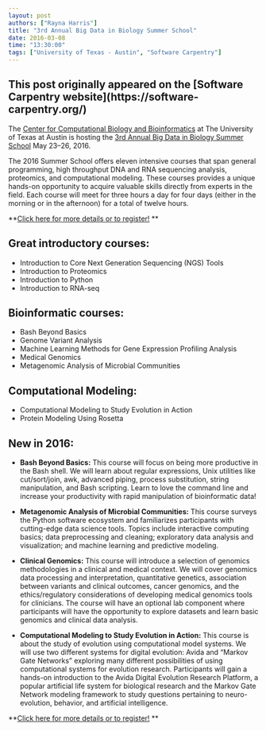 ```yaml
---
layout: post
authors: ["Rayna Harris"]
title: "3rd Annual Big Data in Biology Summer School"
date: 2016-03-08
time: "13:30:00"
tags: ["University of Texas - Austin", "Software Carpentry"]
---
```


<h2>This post originally appeared on the [Software Carpentry website](https://software-carpentry.org/)</h2>

The [Center for Computational Biology and Bioinformatics](http://ccbb.biosci.utexas.edu) at The University of Texas at Austin is hosting the [3rd Annual Big Data in Biology Summer School](http://ccbb.biosci.utexas.edu/summerschool.html) May 23–26, 2016.

The 2016 Summer School offers eleven intensive courses that span general programming, high throughput DNA and RNA sequencing analysis, proteomics, and computational modeling. These courses provides a unique hands-on opportunity to acquire valuable skills directly from experts in the field. Each course will meet for three hours a day for four days (either in the morning or in the afternoon) for a total of twelve hours. 

**[Click here for more details or to register!](http://ccbb.biosci.utexas.edu/summerschool.html) **

## Great introductory courses:
- Introduction to Core Next Generation Sequencing (NGS) Tools
- Introduction to Proteomics
- Introduction to Python
- Introduction to RNA-seq

## Bioinformatic courses:
- Bash Beyond Basics
- Genome Variant Analysis
- Machine Learning Methods for Gene Expression Profiling Analysis
- Medical Genomics
- Metagenomic Analysis of Microbial Communities

## Computational Modeling:
- Computational Modeling to Study Evolution in Action
- Protein Modeling Using Rosetta

## New in 2016:
- **Bash Beyond Basics:** This course will focus on being more productive in the Bash shell. We will learn about regular expressions, Unix utilities like cut/sort/join, awk, advanced piping, process substitution, string manipulation, and Bash scripting. Learn to love the command line and increase your productivity with rapid manipulation of bioinformatic data!

- **Metagenomic Analysis of Microbial Communities:** This course surveys the Python software ecosystem and familiarizes participants with cutting-edge data science tools. Topics include interactive computing basics; data preprocessing and cleaning; exploratory data analysis and visualization; and machine learning and predictive modeling. 

- **Clinical Genomics:** This course will introduce a selection of genomics methodologies in a clinical and medical context. We will cover genomics data processing and interpretation, quantitative genetics, association between variants and clinical outcomes, cancer genomics, and the ethics/regulatory considerations of developing medical genomics tools for clinicians. The course will have an optional lab component where participants will have the opportunity to explore datasets and learn basic genomics and clinical data analysis.

- **Computational Modeling to Study Evolution in Action:** This course is about the study of evolution using computational model systems. We will use two different systems for digital evolution: Avida and “Markov Gate Networks” exploring many different possibilities of using computational systems for evolution research. Participants will gain a hands-on introduction to the Avida Digital Evolution Research Platform, a popular artificial life system for biological research and the Markov Gate Network modeling framework to study questions pertaining to neuro-evolution, behavior, and artificial intelligence.

**[Click here for more details or to register!](http://ccbb.biosci.utexas.edu/summerschool.html) **
